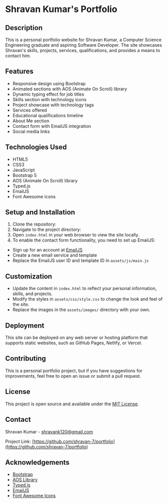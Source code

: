 # Shravan Kumar's Portfolio

## Description

This is a personal portfolio website for Shravan Kumar, a Computer Science Engineering graduate and aspiring Software Developer. The site showcases Shravan's skills, projects, services, qualifications, and provides a means to contact him.

## Features

- Responsive design using Bootstrap
- Animated sections with AOS (Animate On Scroll) library
- Dynamic typing effect for job titles
- Skills section with technology icons
- Project showcase with technology tags
- Services offered
- Educational qualifications timeline
- About Me section
- Contact form with EmailJS integration
- Social media links

## Technologies Used

- HTML5
- CSS3
- JavaScript
- Bootstrap 5
- AOS (Animate On Scroll) library
- Typed.js
- EmailJS
- Font Awesome icons

## Setup and Installation

1. Clone the repository:
2. Navigate to the project directory:
3. Open `index.html` in your web browser to view the site locally.
4. To enable the contact form functionality, you need to set up EmailJS:

- Sign up for an account at [EmailJS](https://www.emailjs.com/)
- Create a new email service and template
- Replace the EmailJS user ID and template ID in `assets/js/main.js`

## Customization

- Update the content in `index.html` to reflect your personal information, skills, and projects.
- Modify the styles in `assets/css/style.css` to change the look and feel of the site.
- Replace the images in the `assets/images/` directory with your own.

## Deployment

This site can be deployed on any web server or hosting platform that supports static websites, such as GitHub Pages, Netlify, or Vercel.

## Contributing

This is a personal portfolio project, but if you have suggestions for improvements, feel free to open an issue or submit a pull request.

## License

This project is open source and available under the [MIT License](LICENSE).

## Contact

Shravan Kumar - [shravank120@gmail.com](mailto:shravank120@gmail.com)

Project Link: [https://github.com/shravan-7/portfolio](https://github.com/shravan-7/portfolio)

## Acknowledgements

- [Bootstrap](https://getbootstrap.com/)
- [AOS Library](https://michalsnik.github.io/aos/)
- [Typed.js](https://github.com/mattboldt/typed.js/)
- [EmailJS](https://www.emailjs.com/)
- [Font Awesome Icons](https://fontawesome.com/)